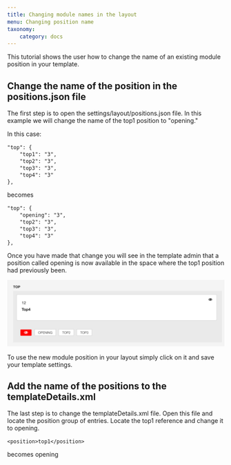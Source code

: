 ```yaml
---
title: Changing module names in the layout
menu: Changing position name
taxonomy:
    category: docs
---
```


This tutorial shows the user how to change the name of an existing module position in your template.

## Change the name of the position in the positions.json file

The first step is to open the settings/layout/positions.json file. In this example we will change the name of the top1 position to "opening."

In this case:

	"top": {
	    "top1": "3",
	    "top2": "3",
	    "top3": "3",
	    "top4": "3"
	},

becomes

	"top": {
	    "opening": "3",
	    "top2": "3",
	    "top3": "3",
	    "top4": "3"
	},

Once you have made that change you will see in the template admin that a position called opening is now available in the space where the top1 position had previously been.

![Added position](/images/adding-position/adding-opening.png)

To use the new module position in your layout simply click on it and save your template settings.


## Add the name of the positions to the templateDetails.xml

The last step is to change the templateDetails.xml file. Open this file and locate the position group of entries. Locate the top1 reference and change it to opening.  

	<position>top1</position>

becomes
	<position>opening</position>